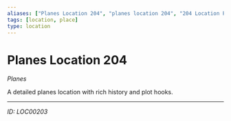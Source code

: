 ```yaml
---
aliases: ["Planes Location 204", "planes location 204", "204 Location Planes"]
tags: [location, place]
type: location
---
```


# Planes Location 204

*Planes*

A detailed planes location with rich history and plot hooks.

---
*ID: LOC00203*